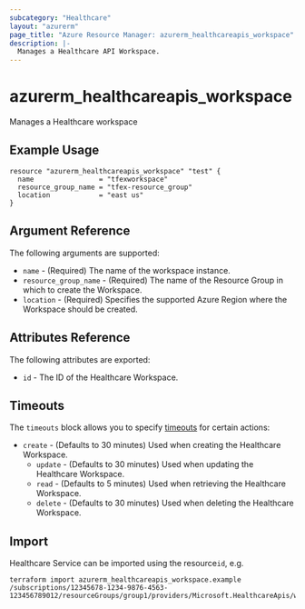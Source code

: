 ```yaml
---
subcategory: "Healthcare"
layout: "azurerm"
page_title: "Azure Resource Manager: azurerm_healthcareapis_workspace"
description: |-
  Manages a Healthcare API Workspace.
---
```


# azurerm_healthcareapis_workspace

Manages a Healthcare workspace

## Example Usage

```hcl
resource "azurerm_healthcareapis_workspace" "test" {
  name                = "tfexworkspace"
  resource_group_name = "tfex-resource_group"
  location            = "east us"
}
```

## Argument Reference

The following arguments are supported:

* `name` - (Required) The name of the workspace instance. 
* `resource_group_name` - (Required) The name of the Resource Group in which to create the Workspace.
* `location` - (Required) Specifies the supported Azure Region where the Workspace should be created.

## Attributes Reference

The following attributes are exported:

* `id` - The ID of the Healthcare Workspace.

## Timeouts
The `timeouts` block allows you to specify [timeouts](https://www.terraform.io/docs/configuration/resources.html#timeouts) for certain actions:

* `create` - (Defaults to 30 minutes) Used when creating the Healthcare Workspace.
  * `update` - (Defaults to 30 minutes) Used when updating the Healthcare Workspace.
  * `read` - (Defaults to 5 minutes) Used when retrieving the Healthcare Workspace.
  * `delete` - (Defaults to 30 minutes) Used when deleting the Healthcare Workspace.

## Import

Healthcare Service can be imported using the resource`id`, e.g.

```shell
terraform import azurerm_healthcareapis_workspace.example /subscriptions/12345678-1234-9876-4563-123456789012/resourceGroups/group1/providers/Microsoft.HealthcareApis/workspaces/workspace1
```
